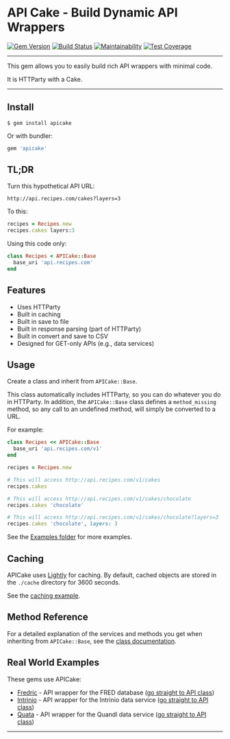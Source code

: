 API Cake - Build Dynamic API Wrappers
==================================================

[![Gem Version](https://badge.fury.io/rb/apicake.svg)](https://badge.fury.io/rb/apicake)
[![Build Status](https://travis-ci.com/DannyBen/apicake.svg?branch=master)](https://travis-ci.com/DannyBen/apicake)
[![Maintainability](https://api.codeclimate.com/v1/badges/07bd0f8653914ce703a6/maintainability)](https://codeclimate.com/github/DannyBen/apicake/maintainability)
[![Test Coverage](https://api.codeclimate.com/v1/badges/07bd0f8653914ce703a6/test_coverage)](https://codeclimate.com/github/DannyBen/apicake/test_coverage)

---

This gem allows you to easily build rich API wrappers with minimal code.

It is HTTParty with a Cake.

---


Install
--------------------------------------------------

```
$ gem install apicake
```

Or with bundler:

```ruby
gem 'apicake'
```


TL;DR
--------------------------------------------------

Turn this hypothetical API URL:

```
http://api.recipes.com/cakes?layers=3 
```

To this:

```ruby
recipes = Recipes.new
recipes.cakes layers:3
```

Using this code only:

```ruby
class Recipes < APICake::Base
  base_uri 'api.recipes.com'
end
```


Features
--------------------------------------------------

- Uses HTTParty
- Built in caching
- Built in save to file
- Built in response parsing (part of HTTParty)
- Built in convert and save to CSV
- Designed for GET-only APIs (e.g., data services)


Usage
--------------------------------------------------

Create a class and inherit from `APICake::Base`.

This class automatically includes HTTParty, so you can do whatever you do in
HTTParty. In addition, the `APICake::Base` class defines a `method_missing`
method, so any call to an undefined method, will simply be converted to a 
URL.

For example:

```ruby
class Recipes << APICake::Base
  base_uri 'api.recipes.com/v1'
end

recipes = Recipes.new

# This will access http://api.recipes.com/v1/cakes
recipes.cakes

# This will access http://api.recipes.com/v1/cakes/chocolate
recipes.cakes 'chocolate'

# This will access http://api.recipes.com/v1/cakes/chocolate?layers=3
recipes.cakes 'chocolate', layers: 3
```

See the [Examples folder][1] for more examples.


Caching
--------------------------------------------------

APICake uses [Lightly][2] for caching. By default, cached objects are stored
in the `./cache` directory for 3600 seconds.

See the [caching example][3].


Method Reference
--------------------------------------------------

For a detailed explanation of the services and methods you get when inheriting
from `APICake::Base`, see the [class documentation][4].


Real World Examples
--------------------------------------------------

These gems use APICake:

- [Fredric][5] - API wrapper for the FRED database ([go straight to API class][8])
- [Intrinio][6] - API wrapper for the Intrinio data service ([go straight to API class][9])
- [Quata][7] - API wrapper for the Quandl data service ([go straight to API class][10])


---

[1]: https://github.com/DannyBen/apicake/tree/master/examples
[2]: https://github.com/DannyBen/lightly
[3]: https://github.com/DannyBen/apicake/blob/master/examples/04-caching.rb
[4]: http://www.rubydoc.info/gems/apicake/0.1.1/APICake/Base
[5]: https://github.com/DannyBen/fredric
[6]: https://github.com/DannyBen/intrinio
[7]: https://github.com/DannyBen/quata
[8]: https://github.com/DannyBen/fredric/blob/master/lib/fredric/api.rb
[9]: https://github.com/DannyBen/intrinio/blob/master/lib/intrinio/api.rb
[10]: https://github.com/DannyBen/quata/blob/master/lib/quata/api.rb